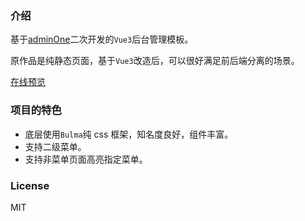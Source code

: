 ### 介绍

基于[adminOne](https://github.com/vikdiesel/admin-one-bulma-dashboard)二次开发的`Vue3`后台管理模板。

原作品是纯静态页面，基于`Vue3`改造后，可以很好满足前后端分离的场景。

[在线预览](https://aaronzjc.github.io/admin-template)

### 项目的特色

-   底层使用`Bulma`纯 css 框架，知名度良好，组件丰富。
-   支持二级菜单。
-   支持非菜单页面高亮指定菜单。

### License

MIT
